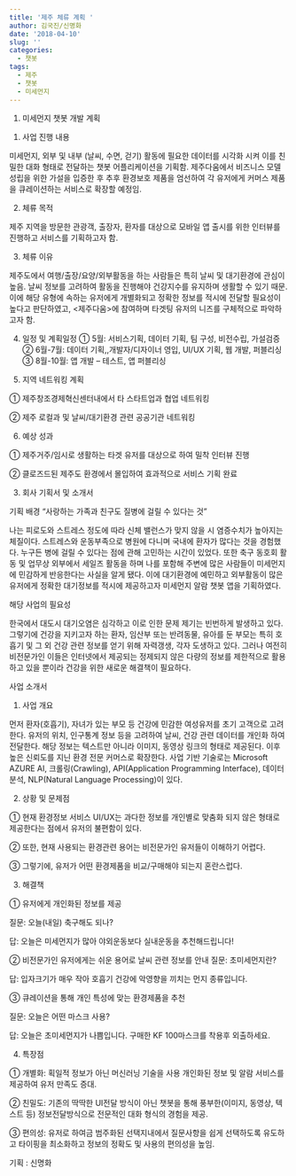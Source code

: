 ```yaml
---
title: '제주 체류 계획 '
author: 김국진/신명화
date: '2018-04-10'
slug: ''
categories:
  - 챗봇
tags:
  - 제주
  - 챗봇
  - 미세먼지
---
```

1. 미세먼지 챗봇 개발 계획 

1)	사업 진행 내용

미세먼지, 외부 및 내부 (날씨, 수면, 걷기) 활동에 필요한 데이터를 시각화 시켜 이를 친밀한 대화 형태로 전달하는 챗봇 어플리케이션을 기획함. 제주다움에서 비즈니스 모델 성립을 위한 가설을 입증한 후 추후 환경보호 제품을 엄선하여 각 유저에게 커머스 제품을 큐레이션하는 서비스로 확장할 예정임.

2)	체류 목적

제주 지역을 방문한 관광객, 출장자, 환자를 대상으로 모바일 앱 출시를 위한 인터뷰를 진행하고 서비스를 기획하고자 함.

3)	체류 이유

제주도에서 여행/출장/요양/외부활동을 하는 사람들은 특히 날씨 및 대기환경에 관심이 높음. 날씨 정보를 고려하여 활동을 진행해야 건강지수를 유지하며 생활할 수 있기 때문. 이에 해당 유형에 속하는 유저에게 개별화되고 정확한 정보를 적시에 전달할 필요성이 높다고 판단하였고, <제주다움>에 참여하며 타겟팅 유저의 니즈를 구체적으로 파악하고자 함. 

4)	일정 및 계획일정 
①	5월: 서비스기획, 데이터 기획, 팀 구성, 비전수립, 가설검증
②	6월-7월: 데이터 기획,,개발자/디자이너 영입, UI/UX 기획, 웹 개발, 퍼블리싱
③		8월-10월: 앱 개발 – 테스트, 앱 퍼블리싱 
 
5)	지역 네트워킹 계획

①	제주창조경제혁신센터내에서 타 스타트업과 협업 네트워킹

②	제주 로컬과 및 날씨/대기환경 관련 공공기관 네트워킹

6)	예상 성과 

①	제주거주/임시로 생활하는 타겟 유저를 대상으로 하여 밀착 인터뷰 진행

②	클로즈드된 제주도 환경에서 몰입하여 효과적으로 서비스 기획 완료

3. 회사 기획서 및 소개서

기획 배경 “사랑하는 가족과 친구도 질병에 걸릴 수 있다는 것” 

나는 피로도와 스트레스 정도에 따라 신체 밸런스가 맞지 않을 시 염증수치가 높아지는 체질이다. 스트레스와 운동부족으로 병원에 다니며 국내에 환자가 많다는 것을 경험했다. 누구든 병에 걸릴 수 있다는 점에 관해 고민하는 시간이 있었다. 또한 축구 동호회 활동 및 업무상 외부에서 세일즈 활동을 하며 나를 포함해 주변에 많은 사람들이 미세먼지에 민감하게 반응한다는 사실을 알게 됐다. 이에 대기환경에 예민하고 외부활동이 많은 유저에게 정확한 대기정보를 적시에 제공하고자 미세먼지 알람 챗봇 앱을 기획하였다.

해당 사업의 필요성 

한국에서 대도시 대기오염은 심각하고 이로 인한 문제 제기는 빈번하게 발생하고 있다. 그렇기에 건강을 지키고자 하는 환자, 임산부 또는 반려동물, 유아를 둔 부모는 특히 호흡기 및 그 외 건강 관련 정보를 얻기 위해 자력갱생, 각자 도생하고 있다. 그러나 여전히 비전문가인 이들은 인터넷에서 제공되는 정제되지 않은 다량의 정보를 제한적으로 활용하고 있을 뿐이라 건강을 위한 새로운 해결책이 필요하다. 

사업 소개서

1)	사업 개요

먼저 환자(호흡기), 자녀가 있는 부모 등 건강에 민감한 여성유저를 초기 고객으로 고려한다. 유저의 위치, 인구통계 정보 등을 고려하여 날씨, 건강 관련 데이터를 개인화 하여 전달한다. 해당 정보는 텍스트만 아니라 이미지, 동영상 링크의 형태로 제공된다. 이후 높은 신뢰도를 지닌 환경 전문 커머스로 확장한다. 사업 기반 기술로는 Microsoft AZURE AI, 크롤링(Crawling), API(Application Programming Interface), 데이터분석, NLP(Natural Language Processing)이 있다.


2)	상황 및 문제점

  ①	현재 환경정보 서비스 UI/UX는 과다한 정보를 개인별로 맞춤화 되지 않은
형태로 제공한다는 점에서 유저의 불편함이 있다. 

  ②	또한, 현재 사용되는 환경관련 용어는 비전문가인 유저들이 이해하기 어렵다.

  ③	그렇기에, 유저가 어떤 환경제품을 비교/구매해야 되는지 혼란스럽다.

3)	해결책

①	유저에게 개인화된 정보를 제공

질문:	오늘(내일) 축구해도 되나?	

답:	오늘은 미세먼지가 많아 야외운동보다 실내운동을 추천해드립니다!

②	비전문가인 유저에게는 쉬운 용어로 날씨 관련 정보를 안내
질문:	초미세먼지란?	

답:	입자크기가 매우 작아 호흡기 건강에 악영향을 끼치는 먼지 종류입니다.

③	큐레이션을 통해 개인 특성에 맞는 환경제품을 추천

질문:	오늘은 어떤 마스크 사용?	

답:	오늘은 초미세먼지가 나쁨입니다. 구매한 KF 100마스크를 착용후 외출하세요.

4)	특장점 

①	개별화: 획일적 정보가 아닌 머신러닝 기술을 사용 개인화된 정보 및 알람 서비스를 제공하여 유저 만족도 증대.

②	친밀도: 기존의 딱딱한 UI전달 방식이 아닌 챗봇을 통해 풍부한(이미지, 동영상, 텍스트 등) 정보전달방식으로 전문적인 대화 형식의 경험을 제공.

③	편의성: 유저로 하여금 범주화된 선택지내에서 질문사항을 쉽게 선택하도록 유도하고 타이핑을 최소화하고 정보의 정확도 및 사용의 편의성을 높임.

기획 : 신명화
 
